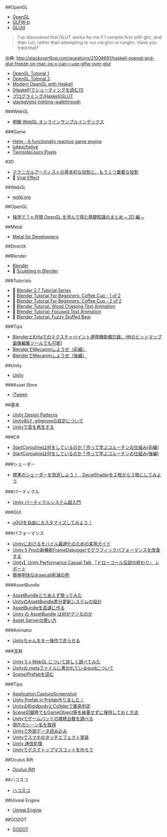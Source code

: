 ##OpenGL
* [OpenGL](https://hackage.haskell.org/package/OpenGL)
* [GLFW-b](https://hackage.haskell.org/package/GLFW-b)
* [GLUtil](https://hackage.haskell.org/package/GLUtil)

> I've discovered that GLUT works for me if I compile first with ghc, and then run, rather than attempting to run via ghci or runghc. Have you tried that?

出典: <http://stackoverflow.com/questions/21008691/haskell-opengl-and-glut-freeze-on-mac-os-x-can-i-use-glfw-over-glut>

* [OpenGL Tutorial 1](https://wiki.haskell.org/OpenGLTutorial1)
* [OpenGL Tutorial 2](https://wiki.haskell.org/OpenGLTutorial2)
* [Modern OpenGL with Haskell](http://www.arcadianvisions.com/blog/?p=224)
* [[Haskell]でシューティングを読む(1)](http://d.hatena.ne.jp/h_sakurai/20050727)
* [プログラミング/Haskell/GLUT](http://www.f13g.com/%a5%d7%a5%ed%a5%b0%a5%e9%a5%df%a5%f3%a5%b0/Haskell/GLUT/)
* [stackgl/glsl-lighting-walkthrough](https://github.com/stackgl/glsl-lighting-walkthrough)

###WebGL
* [明解 WebGL オンラインサンプルインデックス](http://book.wgld.org/rf/)

###Game
* [Helm - A functionally reactive game engine](http://helm-engine.org/)
* [lukexi/halive](https://github.com/lukexi/halive)
* [Twinside/Juicy.Pixels](https://github.com/Twinside/Juicy.Pixels)

#3D
* [テクニカルアーティストの基本的な役割と、もう１つ重要な役割](http://d.hatena.ne.jp/Aqu/20100129/1264787501)
* 🎥 [Viral Effect](https://www.youtube.com/watch?v=Zzt_fWnsNMQ)

##WebGL
* [wgld.org](http://wgld.org/)

##OpenGL
* [独学で 1 ヶ月間 OpenGL を学んで得た基礎知識のまとめ ~ 2D 編 ~](http://tkengo.github.io/blog/2014/12/20/opengl-es-2-2d-knowledge-0/)

##Metal
* [Metal for Developpers](https://developer.apple.com/metal/)

##DirectX

##Blender
* [Blender](http://blender.jp/)
* 🎥 [Sculpting in Blender](https://www.youtube.com/watch?v=Rf2BNKtXwVA)

###Tutorials
* 🎥 [Blender 2.7 Tutorial Series](https://www.youtube.com/watch?v=lY6KPrc4uMw&index=1&list=PLda3VoSoc_TR7X7wfblBGiRz-bvhKpGkS)
* 🎥 [Blender Tutorial For Beginners: Coffee Cup - 1 of 2](https://www.youtube.com/watch?v=y__uzGKmxt8)
* 🎥 [Blender Tutorial For Beginners: Coffee Cup - 2 of 2](https://www.youtube.com/watch?v=ChPle-aiJuA)
* 🎥 [Blender Tutorial: Wood Chipping Text Animation](https://www.youtube.com/watch?v=YFmN7eTNfNw)
* 🎥 [Blender Tutorial: Focused Text Animation](https://www.youtube.com/watch?v=jnAsjyRq854)
* 🎥 [Blender Tutorial: Fuzzy Stuffed Bear](https://www.youtube.com/watch?v=LCghBIUZyuM)

###Tips
* [BlenderとKritaでのテクスチャペイント連携機能備忘録。(他のビットマップ画像編集ツールでも可能)](http://melabo.clu.st/item?__objectId=b990b1893d1efdb11190ceb72cb9cc8c)
* [BlenderでMecanimしようぜ（前編）](http://qiita.com/ivoryfunc/items/22d770556978533ad554)
* [BlenderでMecanimしようぜ（後編）](http://qiita.com/ivoryfunc/items/5c6fd959b31f803b856e)

##Unity
* [Unity](http://unity3d.com/)

###Asset Store
* [iTween](https://www.assetstore.unity3d.com/en/#!/content/84)

##基本
* [Unity Design Patterns](http://qiita.com/wapa5pow/items/2a2dbe345e518b562c76)
* [Unity向け .gitignoreの設定について](http://qiita.com/nariya/items/97afba6b7b448920cdf0)
* [Unityで音を再生する](http://qiita.com/edo_m18/items/31771c2afc065d764fbf)

###C#
* [StartCoroutineは何をしているのか？作って学ぶコルーチンの仕組み(前編)](http://tech.gmodecorp.com/post/106028420751/startcoroutine)
* [StartCoroutineは何をしているのか？作って学ぶコルーチンの仕組み(後編)](http://tech.gmodecorp.com/post/106028308776/startcoroutine)

###シェーダー
* [標準のシェーダーを改造しよう！　DecalShaderを２枚から３枚にしてみよう](http://qiita.com/enpel/items/e88e8d97490ec618c630)

###パーティクル
* [Unity パーティクルシステム超入門](http://qiita.com/nenjiru/items/04d5dc9f518125394b19)

###GUI
* [uGUIを自由にカスタマイズしてみよう！](http://veniegames.com/?p=100)

###パフォーマンス
* [Unityにおけるモバイル最適化のための実用ガイド](http://qiita.com/kyusyukeigo/items/3af7e6d101cb8064e96e)
* [Unity 5 Proの新機能FrameDebuggerでグラフィックパフォーマンスを改善する](http://qiita.com/yasei_no_otoko/items/1573a8a4944f5e5142fa)
* [Unity】Unity Performance Casual Talk 「ドローコール伝説の終わり」 レポート](http://qiita.com/baba_s/items/5260807ced7fc3c02ca6)
* [簡単明快なdrawcall削減の例](http://qiita.com/kuuki_yomenaio/items/eaea133479bb8be96870)

###AssetBundle
* [AssetBundleとりあえず使ってみた](http://qiita.com/amidaMangrove/items/0c7616a3255d861431eb)
* [UnityのAssetBundle差分更新システムの設計](http://qiita.com/otmb/items/a70971ed4c6d72959454)
* [AssetBundleを高速に作る](http://sassembla.github.io/Public/2014:12:15%2000-00-00/2014:12:15%2000-00-00.html)
* [Unity の AssetBundle は何がクソなのか](http://qiita.com/melpon/items/1290eea370802de5c2b6)
* [Asset Serverの使い方](http://qiita.com/SatoruNoda/items/a599aaa039885627f9ca)

###Animator
* [Unityちゃんをキー操作で走らせる](http://qiita.com/mokemokechicken/items/137c3a00d44841d3473e)

###深淵
* [Unity 5 x WebGL について詳しく調べてみた](http://tips.hecomi.com/entry/2014/12/08/002719)
* [Unityの.metaファイルに書かれているguidについて](http://qiita.com/wordijp/items/3e4b87756fd11c893a9d)
* [Scene/Prefabを読む](http://qiita.com/kyubuns/items/3f111fbe065bbaa50f76)

###Tips
* [Application.CaptureScreenshot](http://docs.unity3d.com/ScriptReference/Application.CaptureScreenshot.html)
* [Unity Prefab in Prefab作りました！](http://qiita.com/kyubuns/items/5741e5281f4bb8de656c)
* [UnityのRigidbodyとColliderで衝突判定](http://qiita.com/yando/items/0cd2daaf1314c0674bbe)
* [Scene切替時でもGameObject等を破棄せずに保持しておく方法](http://qiita.com/srtkmsw/items/bf6a33d6bb2987c74936)
* [Unityでゲームパッドの接続台数を調べる](http://qiita.com/Ori/items/aeeec92647161494bb3a)
* [現在のシーン名を取得](http://qiita.com/phi/items/45fc280878cafe2b5e05)
* [Unityで外部データ読み込み](http://qiita.com/wasman3/items/5e4d3df219bba2a14f81)
* [Unityでスマホのタッチエフェクト実装](http://qiita.com/wasman3/items/a3bd031e6e49136a25f2)
* [Unity 通信処理](http://qiita.com/bitlate_chocola/items/f0d95bd9e59ca3d8e572)
* [Unityでデスクトップマスコットを作ろう](http://panzersoft.blog.fc2.com/blog-entry-78.html)

##Oculus Rift
* [Oculus Rift](https://www.oculus.com/)

##ハコスコ
* [ハコスコ](http://hacosco.com/)

##Unreal Engine
* [Unreal Engine](https://www.unrealengine.com/what-is-unreal-engine-4)

##GODOT
* [GODOT](http://www.godotengine.org/wp/)
